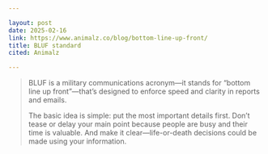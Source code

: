 ```yaml
---

layout: post
date: 2025-02-16
link: https://www.animalz.co/blog/bottom-line-up-front/
title: BLUF standard
cited: Animalz

---
```


> BLUF is a military communications acronym—it stands for “bottom line up front”—that’s designed to enforce speed and clarity in reports and emails.
>
> The basic idea is simple: put the most important details first. Don’t tease or delay your main point because people are busy and their time is valuable. And make it clear—life-or-death decisions could be made using your information.
